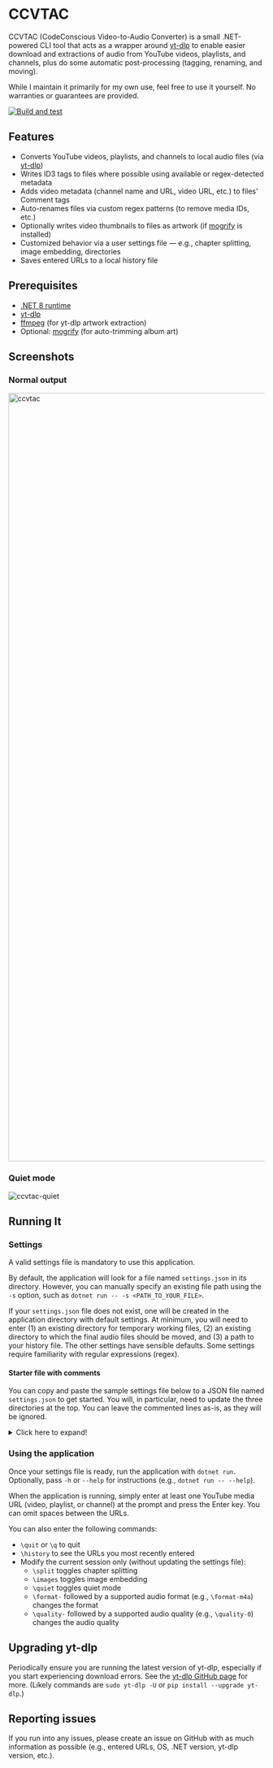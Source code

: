 # CCVTAC

CCVTAC (CodeConscious Video-to-Audio Converter) is a small .NET-powered CLI tool that acts as a wrapper around [yt-dlp](https://github.com/yt-dlp/yt-dlp) to enable easier download and extractions of audio from YouTube videos, playlists, and channels, plus do some automatic post-processing (tagging, renaming, and moving).

While I maintain it primarily for my own use, feel free to use it yourself. No warranties or guarantees are provided.

[![Build and test](https://github.com/codeconscious/ccvtac/actions/workflows/build-test.yml/badge.svg)](https://github.com/codeconscious/ccvtac/actions/workflows/build-test.yml)

## Features

- Converts YouTube videos, playlists, and channels to local audio files (via [yt-dlp](https://github.com/yt-dlp/yt-dlp))
- Writes ID3 tags to files where possible using available or regex-detected metadata
- Adds video metadata (channel name and URL, video URL, etc.) to files' Comment tags
- Auto-renames files via custom regex patterns (to remove media IDs, etc.)
- Optionally writes video thumbnails to files as artwork (if [mogrify](https://imagemagick.org/script/mogrify.php) is installed)
- Customized behavior via a user settings file — e.g., chapter splitting, image embedding, directories
- Saves entered URLs to a local history file

## Prerequisites

- [.NET 8 runtime](https://dotnet.microsoft.com/en-us/download/dotnet/8.0)
- [yt-dlp](https://github.com/yt-dlp/yt-dlp)
- [ffmpeg](https://ffmpeg.org/) (for yt-dlp artwork extraction)
- Optional: [mogrify](https://imagemagick.org/script/mogrify.php) (for auto-trimming album art)

## Screenshots

### Normal output

<img width="1512" alt="ccvtac" src="https://github.com/user-attachments/assets/6d4020a5-5db0-4904-bdf9-cd668f1d60f3">

### Quiet mode

![ccvtac-quiet](https://github.com/user-attachments/assets/382785d1-f313-42ae-8ca3-afeaf25cd357)

## Running It

### Settings

A valid settings file is mandatory to use this application.

By default, the application will look for a file named `settings.json` in its directory. However, you can manually specify an existing file path using the `-s` option, such as `dotnet run -- -s <PATH_TO_YOUR_FILE>`.

If your `settings.json` file does not exist, one will be created in the application directory with default settings. At minimum, you will need to enter (1) an existing directory for temporary working files, (2) an existing directory to which the final audio files should be moved, and (3) a path to your history file. The other settings have sensible defaults. Some settings require familiarity with regular expressions (regex).

#### Starter file with comments

You can copy and paste the sample settings file below to a JSON file named `settings.json` to get started. You will, in particular, need to update the three directories at the top. You can leave the commented lines as-is, as they will be ignored.

<details>
  <summary>Click here to expand!</summary>

```
{
  // Mandatory. The working directory for temporary files.
  // It is cleared after processing each URL.
  "workingDirectory": "/Users/me/temp",

  // Mandatory. The directory in which final audio files should be saved.
  "moveToDirectory": "/Users/me/Downloads",

  // Mandatory. A local file containing the history of all URLs entered.
  "historyFile": "/Users/me/Downloads/history.log",

  // Count of entries to show for `history` command
  "historyDisplayCount": 20,

  // The audio format (codec) to extract audio to.
  // Options: best, aac, alac, flac, m4a, mp3, opus, vorbis, wav
  // Not all options are available for all videos.
  "audioFormat": "best",

  // The audio quality to use, with 10 being the lowest and 0 being the highest.
  "audioQuality": 0,

  // Split videos with chapters into separate files?
  "splitChapters": true,

  // Delay in seconds between individual video downloads for
  // playlists and channels. Use to avoid burdening YouTube servers
  // with several downloads in quick succession.
  "sleepSecondsBetweenDownloads": 10,

  // Delay in seconds between batches (i.e., each URL entered).
  // Use to avoid burdening YouTube servers with several downloads
  // in quick succession.
  "sleepSecondsBetweenBatches": 20,

  # Whether to use quiet mode (true) or not (false).
  # Fewer details are shown in quiet mode.
  "quietMode": false,

  // Embed video thumbnails into file tags?
  "embedImages": true,

  // Channel names for which the video thumbnail should
  // never be embedded in the audio file.
  "doNotEmbedImageUploaders": [
    "Channel Name",
    "Another Channel Name"
  ],

  // By default, the upload year of the video is saved to files' Year tag.
  // However, this will not occur for videos on channels listed here.
  "ignoreUploadYearUploaders": [
    "Channel Name",
    "Another Channel Name"
  ],

  // Rules for detecting tag data from video metadata.
  // These require familiarity with regular expressions (regex).
  "tagDetectionPatterns": {

    // Currently supports 5 tags: this one (Title) and its siblings listed below.
    "title": [
      {
        // A regex pattern for searching in the video metadata field specified below.
        "regex": "(.+?) · (.+)(?:\n|\r|\r\n){2}(.+)(?:\n|\r|\r\n){2}.*℗ ([12]\\d{3})\\D",

        // Specify the number of match group whose text should be used.
        // `1` and greater indicates a group number. In this case, you must specify groups in the regex pattern!
        // `0` indicates the entirety of the matched text. In this case, specifying groups is unnecessary.
        "matchGroup": 1,

        // Which video metadata field should be searched, `title` or `description`?
        "searchField": "description",

        // An arbitrary summary to the rule. If quiet mode is off, this name will appear
        // in the output when this pattern is matched.
        "summary": "Topic style"
      }
    ],

    // The same format is applicable to these tags as well.
    "artist": [],
    "album": [],
    "composer": [],
    "year": []
  },

  // Rules for auto-renaming audio files.
  "renamePatterns": [
    {
      // Regular expression that matches some or all of a filename.
      // This one matches the 11-digit media ID and surrounding
      // square brackets in downloaded filenames.
      "regex": "\\s\\[[\\w_-]{11}\\](?=\\.\\w{3,5})",

      // What the matched text should be replaced with.
      // `""` indicates that the matched text should simply be removed.
      "replacePattern": "",

      // An arbitrary summary to the rule. If quiet mode is off, this name will appear
      // in the output when this pattern is matched.
      "description": "Remove trailing video IDs"
    },
    {
      // Optionally use regex groups to match specific substrings.
      // The matched groups will replace numbered placeholders (of
      // the format `%<#>s`) in the replacement patterns!
      // The placeholder numbers must match the regex group numbers.
      "regex": "【(.+)】(.+)",
      "replacePattern": "%<1>s - %<2>s",
      "description": "Change `【artist】title` to `ARTIST - TRACK`"
    },
  ]
}
```
</details>

### Using the application

Once your settings file is ready, run the application with `dotnet run`. Optionally, pass `-h` or `--help` for instructions (e.g., `dotnet run -- --help`).

When the application is running, simply enter at least one YouTube media URL (video, playlist, or channel) at the prompt and press the Enter key. You can omit spaces between the URLs.

You can also enter the following commands:
- `\quit` or `\q` to quit
- `\history` to see the URLs you most recently entered
- Modify the current session only (without updating the settings file):
  - `\split` toggles chapter splitting
  - `\images` toggles image embedding
  - `\quiet` toggles quiet mode
  - `\format-` followed by a supported audio format (e.g., `\format-m4a`) changes the format
  - `\quality-` followed by a supported audio quality (e.g., `\quality-0`) changes the audio quality

## Upgrading yt-dlp

Periodically ensure you are running the latest version of yt-dlp, especially if you start experiencing download errors. See the [yt-dlp GitHub page](https://github.com/yt-dlp/yt-dlp#update) for more. (Likely commands are `sudo yt-dlp -U` or `pip install --upgrade yt-dlp`.)

## Reporting issues

If you run into any issues, please create an issue on GitHub with as much information as possible (e.g., entered URLs, OS, .NET version, yt-dlp version, etc.).
